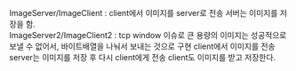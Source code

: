 ImageServer/ImageClient : client에서 이미지를 server로 전송 서버는 이미지를 저장을 함.      
ImageServer2/ImageClient2 : tcp window 이슈로 큰 용량의 이미지는 성공적으로 보낼 수 없어서, 바이트배열을 나눠서 보내는 것으로 구현 client에서 이미지를 전송 server는 이미지를 저장 후 다시 client에게 전송 client도 이미지를 받고 저장한다.